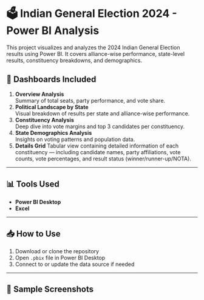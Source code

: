 # 🗳️ Indian General Election 2024 - Power BI Analysis
This project visualizes and analyzes the 2024 Indian General Election results using Power BI. It covers alliance-wise performance, state-level results, constituency breakdowns, and demographics.

## 📌 Dashboards Included
1. **Overview Analysis**  
   Summary of total seats, party performance, and vote share.
2. **Political Landscape by State**  
   Visual breakdown of results per state and alliance-wise performance.
3. **Constituency Analysis**  
   Deep dive into vote margins and top 3 candidates per constituency.
4. **State Demographics Analysis**  
   Insights on voting patterns and population data.
5. **Details Grid**
    Tabular view containing detailed information of each constituency — including candidate names, party affiliations, vote counts, vote percentages, and result status (winner/runner-up/NOTA).



---
## 📊 Tools Used
- **Power BI Desktop**
- **Excel**

---
## 📥 How to Use
1. Download or clone the repository
2. Open `.pbix` file in Power BI Desktop
3. Connect to or update the data source if needed

---
## 📸 Sample Screenshots






